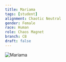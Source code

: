 ```yaml
---
title: Mariama
tags: [student]
alignment: Chaotic Neutral
gender: Female
race: Human
role: Chaos Magnet
branch: CB
draft: false
---
```

![Mariama](../../images/mariama.png)
